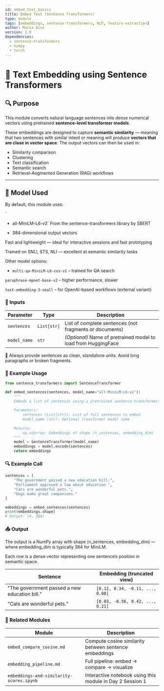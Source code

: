 ```yaml
---
id: embed_text_basics
title: Embed Text (Sentence Transformers)
type: module
tags: [embeddings, sentence-transformers, NLP, feature-extraction]
author: Maria Aise
version: 1.0
dependencies:
  - sentence-transformers
  - numpy
  - torch
---
```


# 🧠 Text Embedding using Sentence Transformers

## 🔍 Purpose

This module converts natural language sentences into dense numerical vectors using pretrained **sentence-level transformer models**.

These embeddings are designed to capture **semantic similarity** — meaning that two sentences with similar intent or meaning will produce **vectors that are close in vector space**. The output vectors can then be used in:

- Similarity comparison
- Clustering
- Text classification
- Semantic search
- Retrieval-Augmented Generation (RAG) workflows

---

## 🔧 Model Used

By default, this module uses:

`
- all-MiniLM-L6-v2`
From the sentence-transformers library by SBERT

- 384-dimensional output vectors

Fast and lightweight — ideal for interactive sessions and fast prototyping

Trained on SNLI, STS, NLI — excellent at semantic similarity tasks

Other model options:

- `multi-qa-MiniLM-L6-cos-v1` – trained for QA search

`paraphrase-mpnet-base-v2` – higher performance, slower

`text-embedding-3-small` – for OpenAI-based workflows (external variant)

### 🧾 Inputs
| Parameter    | Type        | Description                                                    |
| ------------ | ----------- | -------------------------------------------------------------- |
| `sentences`  | `List[str]` | List of complete sentences (not fragments or documents)        |
| `model_name` | `str`       | *(Optional)* Name of pretrained model to load from HuggingFace |


📌 Always provide sentences as clean, standalone units. Avoid long paragraphs or broken fragments.

### 🧪 Example Usage
``` python
from sentence_transformers import SentenceTransformer

def embed_sentences(sentences, model_name="all-MiniLM-L6-v2"):
    """
    Embeds a list of sentences using a pretrained sentence-transformers model.
    
    Parameters:
        sentences (List[str]): List of full sentences to embed
        model_name (str): Optional transformer model name
        
    Returns:
        np.ndarray: Embeddings of shape (n_sentences, embedding_dim)
    """
    model = SentenceTransformer(model_name)
    embeddings = model.encode(sentences)
    return embeddings
```
### 🔍 Example Call
```python
sentences = [
    "The government passed a new education bill.",
    "Parliament approved a law about education.",
    "Cats are wonderful pets.",
    "Dogs make great companions."
]

embeddings = embed_sentences(sentences)
print(embeddings.shape)
# Output: (4, 384)
```

### 📤 Output
The output is a NumPy array with shape (n_sentences, embedding_dim) — where embedding_dim is typically 384 for MiniLM.

Each row is a dense vector representing one sentence’s position in semantic space.

| Sentence                                      | Embedding (truncated view)       |
| --------------------------------------------- | -------------------------------- |
| "The government passed a new education bill." | `[0.12, 0.34, -0.11, ..., 0.08]` |
| "Cats are wonderful pets."                    | `[0.03, -0.56, 0.42, ..., 0.21]` |

### 🧱 Related Modules
| Module                                   | Description                                               |
| ---------------------------------------- | --------------------------------------------------------- |
| `embed_compare_cosine.md`                | Compute cosine similarity between sentence embeddings     |
| `embedding_pipeline.md`                  | Full pipeline: embed → compare → visualize                |
| `embeddings-and-similarity-scores.ipynb` | Interactive notebook using this module in Day 2 Session 1 |

